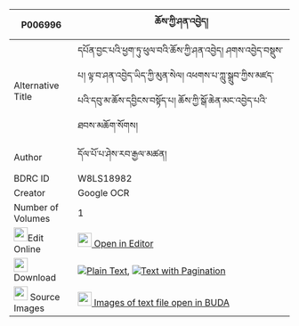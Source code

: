 |P006996|ཆོས་ཀྱི་ཤན་འབྱེད། 
| --- | --- 
|Alternative Title |དཔོན་བྱང་པའི་ཕྱག་ཏུ་ཕུལ་བའི་ཆོས་ཀྱི་ཤན་འབྱེད། ཤགས་འབྱེད་བསྡུས་པ། ལྟ་བ་ཤན་འབྱེད་ཡིད་ཀྱི་མུན་སེལ། འཕགས་པ་ཀླུ་སྒྲུབ་ཀྱིས་མཛད་པའི་དབུ་མ་ཆོས་དབྱིངས་བསྟོད་པ། ཆོས་ཀྱི་སྒོ་ཆེན་མང་འབྱེད་པའི་ཐབས་མཆོག་སོགས།
|Author| དོལ་པོ་པ་ཤེས་རབ་རྒྱལ་མཚན།
|BDRC ID | W8LS18982
|Creator | Google OCR
|Number of Volumes| 1
|<img width="25" src="https://img.icons8.com/color/25/000000/edit-property.png">Edit Online| [<img width="25" src="https://avatars.githubusercontent.com/u/45091458?s=200&v=4"> Open in Editor](http://editor.openpecha.org/P006996)
|<img width="25" src="https://img.icons8.com/fluent/48/000000/download-2.png"/>  Download | [![](https://img.icons8.com/color/20/000000/txt.png)Plain Text](https://github.com/Openpecha/P006996/releases/download/v1/cho_kyi_shenje_plain_P006996.zip), [![](https://img.icons8.com/color/20/000000/txt.png)Text with Pagination](https://github.com/Openpecha/P006996/releases/download/v1/cho_kyi_shenje_pages_P006996.zip)
|<img width="25" src="https://img.icons8.com/plasticine/100/000000/pictures-folder.png"/>  Source Images | [<img width="25" src="https://library.bdrc.io/icons/BUDA-small.svg"> Images of text file open in BUDA](https://library.bdrc.io/show/bdr:W8LS18982)